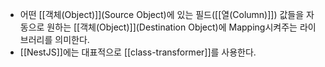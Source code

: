 - 어떤 [[객체(Object)]](Source Object)에 있는 필드([[열(Column)]]) 값들을 자동으로 원하는 [[객체(Object)]](Destination Object)에 Mapping시켜주는 라이브러리를 의미한다.
- [[NestJS]]에는 대표적으로 [[class-transformer]]를  사용한다.